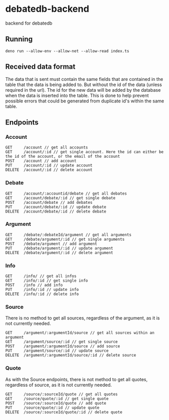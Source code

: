# debatedb-backend

backend for debatedb

## Running

`deno run --allow-env --allow-net --allow-read index.ts`

## Received data format

The data that is sent must contain the same fields that are contained in the table that the data is being added to. But without the id of the data (unless required in the url). The id for the new data will be added by the database when the data is inserted into the table. This is done to help prevent possible errors that could be generated from duplicate id's within the same table.

## Endpoints

### Account

```
GET     /account // get all accounts
GET     /account/:id // get single account. Here the id can either be the id of the account, or the email of the account
POST    /account // add account
PUT     /account/:id // update account
DELETE  /account/:id // delete account
```

### Debate

```
GET     /account/:accountid/debate // get all debates
GET     /account/debate/:id // get single debate
POST    /account/debate // add debates
PUT     /account/debate/:id // update debate
DELETE  /account/debate/:id // delete debate
```

### Argument

```
GET     /debate/:debateId/argument // get all arguments
GET     /debate/argument/:id // get single arguments
POST    /debate/argument // add argument
PUT     /debate/argument/:id // update argument
DELETE  /debate/argument/:id // delete argument
```

### Info

```
GET     /info/ // get all infos
GET     /info/:id // get single info
POST    /info // add info
PUT     /info/:id // update info
DELETE  /info/:id // delete info
```

### Source

There is no method to get all sources, regardless of the argument, as it is not currently needed.

```
GET     /argument/:argumentId/source // get all sources within an argument
GET     /argument/source/:id // get single source
POST    /argument/:argumentId/source // add source
PUT     /argument/source/:id // update source
DELETE  /argument/:argumentId/source/:id // delete source
```

### Quote

As with the Source endpoints, there is not method to get all quotes, regardless of source, as it is not currently needed.

```
GET     /source/:sourceId/quote // get all quotes
GET     /source/quote/:id // get single quote
POST    /source/:sourceId/quote // add quote
PUT     /source/quote/:id // update quote
DELETE  /source/:sourceId/quote/:id // delete quote
```
